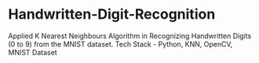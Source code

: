 # Handwritten-Digit-Recognition
Applied K Nearest Neighbours Algorithm in Recognizing Handwritten Digits (0 to 9) from the MNIST dataset. Tech Stack - Python, KNN, OpenCV, MNIST Dataset
